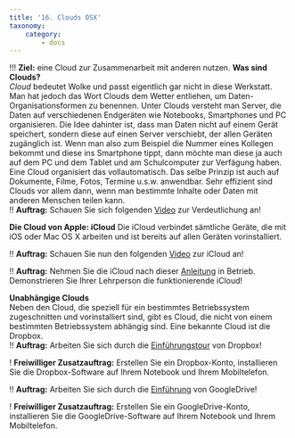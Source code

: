 ```yaml
---
title: '16. Clouds OSX'
taxonomy:
    category:
        - docs
---
```


!!! **Ziel:** eine Cloud zur Zusammenarbeit mit anderen nutzen.
**Was sind Clouds?**<br>
*Cloud* bedeutet Wolke und passt eigentlich gar nicht in diese Werkstatt. Man hat jedoch das Wort Clouds dem Wetter entliehen, um Daten-Organisationsformen zu benennen. Unter Clouds versteht man Server, die Daten auf verschiedenen Endgeräten wie Notebooks, Smartphones und PC organisieren. Die Idee dahinter ist, dass man Daten nicht auf einem Gerät speichert, sondern diese auf einen Server verschiebt, der allen Geräten zugänglich ist. Wenn man also zum Beispiel die Nummer eines Kollegen bekommt und diese ins Smartphone tippt, dann möchte man diese ja auch auf dem PC und dem Tablet und am Schulcomputer zur Verfägung haben. Eine Cloud organisiert das vollautomatisch. Das selbe Prinzip ist auch auf Dokumente, Filme, Fotos, Termine u.s.w. anwendbar. Sehr effizient sind Clouds vor allem dann, wenn man bestimmte Inhalte oder Daten mit anderen Menschen teilen kann.<br>
!! **Auftrag:** Schauen Sie sich folgenden [Video](https://www.youtube.com/watch?v=DxtOrse0kqk) zur Verdeutlichung an! <br>

**Die Cloud von Apple: iCloud**
Die iCloud verbindet sämtliche Geräte, die mit iOS oder Mac OS X arbeiten und ist bereits auf allen Geräten vorinstalliert.

!! **Auftrag:** Schauen Sie nun den folgenden [Video](https://www.youtube.com/watch?v=vWkva0EuMRM) zur iCloud an!<br>

!! **Auftrag:** Nehmen Sie die iCloud nach dieser [Anleitung](https://www.apple.com/de/icloud/setup/mac.html) in Betrieb. Demonstrieren Sie Ihrer Lehrperson die funktionierende iCloud!<br>

**Unabhängige Clouds**<br>
Neben den Cloud, die speziell für ein bestimmtes Betriebssystem zugeschnitten und vorinstalliert sind, gibt es Cloud, die nicht von einem bestimmten Betriebssystem abhängig sind. Eine bekannte Cloud ist die Dropbox. <br>
!! **Auftrag:** Arbeiten Sie sich durch die [Einführungstour](https://www.dropbox.com/tour/0|) von Dropbox!<br>

! **Freiwilliger Zusatzauftrag:** Erstellen Sie ein Dropbox-Konto, installieren Sie die Dropbox-Software auf Ihrem Notebook und Ihrem Mobiltelefon. <br>

!! **Auftrag:** Arbeiten Sie sich durch die [Einführung](https://support.google.com/drive/answer/2424384?co=GENIE.Platform%3DDesktop&hl=de|) von GoogleDrive!<br>

! **Freiwilliger Zusatzauftrag:** Erstellen Sie ein GoogleDrive-Konto, installieren Sie die GoogleDrive-Software auf Ihrem Notebook und Ihrem Mobiltelefon. <br>





